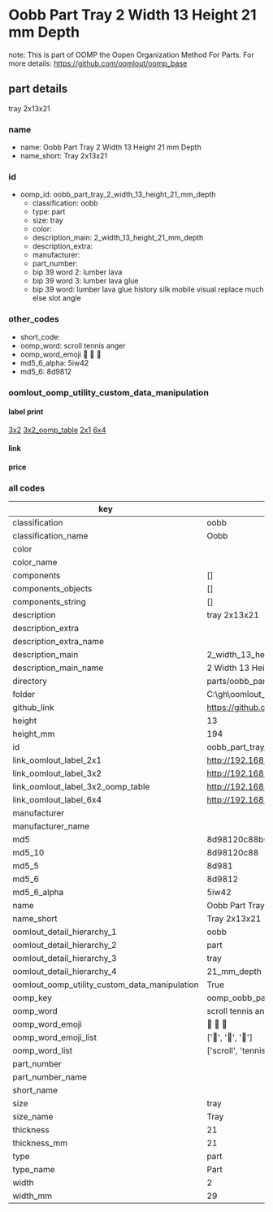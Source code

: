 # Oobb Part Tray 2 Width 13 Height 21 mm Depth  

note: This is part of OOMP the Oopen Organization Method For Parts. For more details: https://github.com/oomlout/oomp_base

##  part details
  



tray 2x13x21



### name
* name: Oobb Part Tray 2 Width 13 Height 21 mm Depth
* name_short: Tray 2x13x21 
### id
* oomp_id: oobb_part_tray_2_width_13_height_21_mm_depth
  * classification: oobb
  * type: part
  * size: tray
  * color: 
  * description_main: 2_width_13_height_21_mm_depth
  * description_extra: 
  * manufacturer: 
  * part_number: 
  * bip 39 word 2: lumber lava
  * bip 39 word 3: lumber lava glue
  * bip 39 word: lumber lava glue history silk mobile visual replace much else slot angle

### other_codes
* short_code: 
* oomp_word: scroll tennis anger
* oomp_word_emoji :scroll: :tennis: :anger:
* md5_6_alpha: 5iw42
* md5_6: 8d9812






### oomlout_oomp_utility_custom_data_manipulation
#### label print
[3x2](http://192.168.1.245:1112/?label=oomp%205iw42)
[3x2_oomp_table](http://192.168.1.108:1112/?label=oomp%205iw42)
[2x1](http://192.168.1.242:1112/?label=oomp%205iw42)
[6x4](http://192.168.1.55:1112/?label=oomp%205iw42)    

#### link

                              

#### price







### all codes 
| key | value |  
| --- | --- |  
| classification | oobb |  
| classification_name | Oobb |  
| color |  |  
| color_name |  |  
| components | [] |  
| components_objects | [] |  
| components_string | [] |  
| description | tray 2x13x21 |  
| description_extra |  |  
| description_extra_name |  |  
| description_main | 2_width_13_height_21_mm_depth |  
| description_main_name | 2 Width 13 Height 21 mm Depth |  
| directory | parts/oobb_part_tray_2_width_13_height_21_mm_depth |  
| folder | C:\gh\oomlout_oobb_version_4_generated_parts\parts\oobb_part_tray_2_width_13_height_21_mm_depth |  
| github_link | https://github.com/oomlout/oomlout_oomp_part_src/tree/main/parts/oobb_part_tray_2_width_13_height_21_mm_depth |  
| height | 13 |  
| height_mm | 194 |  
| id | oobb_part_tray_2_width_13_height_21_mm_depth |  
| link_oomlout_label_2x1 | http://192.168.1.242:1112/?label=oomp%205iw42 |  
| link_oomlout_label_3x2 | http://192.168.1.245:1112/?label=oomp%205iw42 |  
| link_oomlout_label_3x2_oomp_table | http://192.168.1.108:1112/?label=oomp%205iw42 |  
| link_oomlout_label_6x4 | http://192.168.1.55:1112/?label=oomp%205iw42 |  
| manufacturer |  |  
| manufacturer_name |  |  
| md5 | 8d98120c88b6de9e39e446c2c7df7427 |  
| md5_10 | 8d98120c88 |  
| md5_5 | 8d981 |  
| md5_6 | 8d9812 |  
| md5_6_alpha | 5iw42 |  
| name | Oobb Part Tray 2 Width 13 Height 21 mm Depth |  
| name_short | Tray 2x13x21  |  
| oomlout_detail_hierarchy_1 | oobb |  
| oomlout_detail_hierarchy_2 | part |  
| oomlout_detail_hierarchy_3 | tray |  
| oomlout_detail_hierarchy_4 | 21_mm_depth |  
| oomlout_oomp_utility_custom_data_manipulation | True |  
| oomp_key | oomp_oobb_part_tray_2_width_13_height_21_mm_depth |  
| oomp_word | scroll tennis anger |  
| oomp_word_emoji | :scroll: :tennis: :anger: |  
| oomp_word_emoji_list | [':scroll:', ':tennis:', ':anger:'] |  
| oomp_word_list | ['scroll', 'tennis', 'anger'] |  
| part_number |  |  
| part_number_name |  |  
| short_name |  |  
| size | tray |  
| size_name | Tray |  
| thickness | 21 |  
| thickness_mm | 21 |  
| type | part |  
| type_name | Part |  
| width | 2 |  
| width_mm | 29 |  
